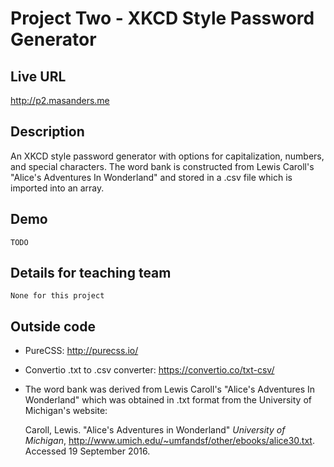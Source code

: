 # Project Two - XKCD Style Password Generator

## Live URL
<http://p2.masanders.me>

## Description
An XKCD style password generator with options for capitalization, numbers, and special characters. 
The word bank is constructed from Lewis Caroll's "Alice's Adventures In Wonderland" and stored in a
.csv file which is imported into an array.

## Demo
	TODO

## Details for teaching team
	None for this project

## Outside code
* PureCSS: <http://purecss.io/>
* Convertio .txt to .csv converter: <https://convertio.co/txt-csv/>
* The word bank was derived from Lewis Caroll's "Alice's Adventures In Wonderland"
  which was obtained in .txt format from the University of Michigan's website:
	
	Caroll, Lewis. "Alice's Adventures in Wonderland" *University of Michigan*,
	http://www.umich.edu/~umfandsf/other/ebooks/alice30.txt. Accessed 19 September 2016.
	
	